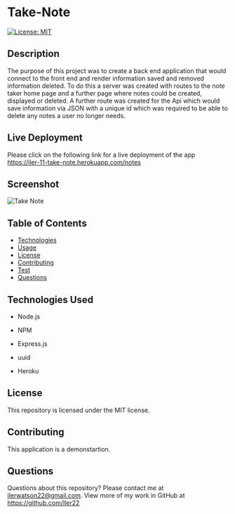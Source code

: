 # Take-Note

[![License: MIT](https://img.shields.io/badge/License-MIT-yellow.svg)](https://opensource.org/licenses/MIT)

## Description

The purpose of this project was to create a back end application that would connect to the front end and render information saved and removed information deleted. To do this a server was created with routes to the note taker home page and a further page where notes could be created, displayed or deleted. A further route was created for the Api which would save information via JSON with a unique id which was required to be able to delete any notes a user no longer needs.

## Live Deployment

Please click on the following link for a live deployment of the app https://iler-11-take-note.herokuapp.com/notes

## Screenshot

![Take Note](https://user-images.githubusercontent.com/89151536/150702835-53a7a3f8-c0d2-48ac-a3e4-7d62f78bda8b.png)

## Table of Contents

- [Technologies](#technologies)
- [Usage](#usage)
- [License](#license)
- [Contributing](#contributing)
- [Test](#test)
- [Questions](#questions)

## Technologies Used

- Node.js

- NPM

- Express.js

- uuid

- Heroku

## License

This repository is licensed under the MIT license.

## Contributing

This application is a demonstartion.

## Questions

Questions about this repository? Please contact me at [ilerwatson22@gmail.com](mailto:ilerwatson22@gmail.com). View more of my work in GitHub at https://github.com/Iler22

